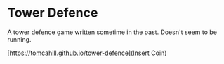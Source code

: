 # Tower Defence

A tower defence game written sometime in the past. Doesn't seem to be running.

[https://tomcahill.github.io/tower-defence](Insert Coin)